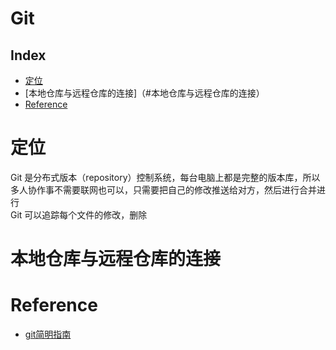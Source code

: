 Git
===

Index
---
- [定位](#定位)
- [本地仓库与远程仓库的连接]（#本地仓库与远程仓库的连接）
- [Reference](#Reference)

# 定位
Git 是分布式版本（repository）控制系统，每台电脑上都是完整的版本库，所以多人协作事不需要联网也可以，只需要把自己的修改推送给对方，然后进行合并进行</br>
Git 可以追踪每个文件的修改，删除
# 本地仓库与远程仓库的连接


# Reference
- [git简明指南](https://www.runoob.com/manual/git-guide/)
